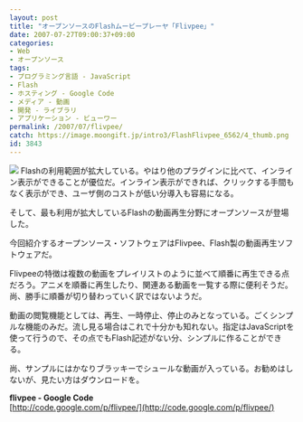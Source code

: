 ```yaml
---
layout: post
title: "オープンソースのFlashムービープレーヤ「Flivpee」"
date: 2007-07-27T09:00:37+09:00
categories:
- Web
- オープンソース
tags: 
- プログラミング言語 - JavaScript
- Flash
- ホスティング - Google Code
- メディア - 動画
- 開発 - ライブラリ
- アプリケーション - ビューワー
permalink: /2007/07/flivpee/
catch: https://image.moongift.jp/intro3/FlashFlivpee_6562/4_thumb.png
id: 3843
---
```

[![](https://image.moongift.jp/intro3/FlashFlivpee_6562/4_thumb.png)](https://image.moongift.jp/intro3/FlashFlivpee_6562/42.png) Flashの利用範囲が拡大している。やはり他のプラグインに比べて、インライン表示ができることが優位だ。インライン表示ができれば、クリックする手間もなく表示ができ、ユーザ側のコストが低い分導入も容易になる。   
  
そして、最も利用が拡大しているFlashの動画再生分野にオープンソースが登場した。   
  
今回紹介するオープンソース・ソフトウェアはFlivpee、Flash製の動画再生ソフトウェアだ。   
  
<!--more-->  
  
Flivpeeの特徴は複数の動画をプレイリストのように並べて順番に再生できる点だろう。アニメを順番に再生したり、関連ある動画を一覧する際に便利そうだ。尚、勝手に順番が切り替わっていく訳ではないようだ。   
  
動画の閲覧機能としては、再生、一時停止、停止のみとなっている。ごくシンプルな機能のみだ。流し見る場合はこれで十分かも知れない。指定はJavaScriptを使って行うので、その点でもFlash記述がない分、シンプルに作ることができる。   
  
尚、サンプルにはかなりブラッキーでシュールな動画が入っている。お勧めはしないが、見たい方はダウンロードを。   
  
**flivpee - Google Code**  
[http://code.google.com/p/flivpee/](http://code.google.com/p/flivpee/)